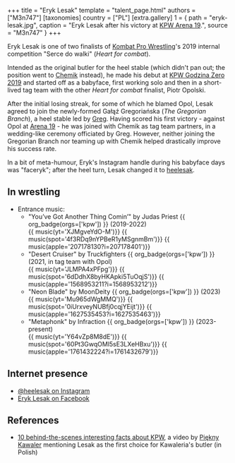 +++
title = "Eryk Lesak"
template = "talent_page.html"
authors = ["M3n747"]
[taxonomies]
country = ["PL"]
[extra.gallery]
1 = { path = "eryk-lesak.jpg", caption = "Eryk Lesak after his victory at [KPW Arena 19](@/e/kpw/2022-06-10-kpw-arena-19-oko-za-oko.md).", source = "M3n747" }
+++

Eryk Lesak is one of two finalists of [Kombat Pro Wrestling](@/o/kpw.md)'s 2019 internal competition "Serce do walki" (_Heart for combat_).

Intended as the original butler for the heel stable (which didn't pan out; the position went to [Chemik](@/w/chemik.md) instead), he made his debut at [KPW Godzina Zero 2019](@/e/kpw/2019-08-17-kpw-godzina-zero-2019.md) and started off as a babyface, first working solo and then in a short-lived tag team with the other _Heart for combat_ finalist, Piotr Opolski.

After the initial losing streak, for some of which he blamed Opol, Lesak agreed to join the newly-formed Gałąź Gregoriańska (_The Gregorian Branch_), a heel stable led by [Greg](@/w/greg.md). Having scored his first victory - against Opol at [Arena 19](@/e/kpw/2022-06-10-kpw-arena-19-oko-za-oko.md) - he was joined with Chemik as tag team partners, in a wedding-like ceremony officiated by Greg. However, neither joining the Gregorian Branch nor teaming up with Chemik helped drastically improve his success rate.

In a bit of meta-humour, Eryk's Instagram handle during his babyface days was "faceryk"; after the heel turn, Lesak changed it to [heelesak](https://www.instagram.com/heelesak/).

## In wrestling

* Entrance music:
  - "You’ve Got Another Thing Comin’" by Judas Priest
 {{ org_badge(orgs=['kpw']) }} (2019-2022) <br>
 {{ music(yt='XJMgveYdO-M')}}
 {{ music(spot='4f3RDq9nYPBeR1yMSgnmBm')}}
 {{ music(apple='207178130?i=207178401')}}
  - "Desert Cruiser" by Truckfighters
 {{ org_badge(orgs=['kpw']) }} (2021, in tag team with Opol) <br>
 {{ music(yt='JLMPA4xPFpg')}}
 {{ music(spot='6dDdhX8byHKApki5TuOqjS')}}
 {{ music(apple='1568953211?i=1568953212')}}
  - "Neon Blade" by MoonDeity
 {{ org_badge(orgs=['kpw']) }} (2023) <br>
 {{ music(yt='Mu965dWgMMQ')}}
 {{ music(spot='0iUrxveyNUBfj0cqjYEijt')}}
 {{ music(apple='1627535453?i=1627535463')}}
  - "Metaphonk" by Infraction
 {{ org_badge(orgs=['kpw']) }} (2023-present) <br>
 {{ music(yt='Y64vZp8M8dE')}}
 {{ music(spot='60Pt3GwqOMl5sE3LXeHBxu')}}
 {{ music(apple='1761432224?i=1761432679')}}

## Internet presence

* [@heelesak on Instagram](https://instagram.com/heelesak/)
* [Eryk Lesak on Facebook](https://www.facebook.com/ErykLesak)

## References

* [10 behind-the-scenes interesting facts about KPW](https://www.youtube.com/watch?v=sb831M7cs4I), a video by [Piękny Kawaler](@/w/piekny-kawaler.md) mentioning Lesak as the first choice for Kawaleria's butler (in Polish)

